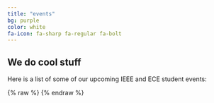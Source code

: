 ```yaml
---
title: "events"
bg: purple
color: white
fa-icon: fa-sharp fa-regular fa-bolt
---
```


## We do **cool** stuff

Here is a list of some of our upcoming IEEE and ECE student events:

<div id="events-container">
{% raw %}
<!-- the javascript will insert here -->
{% endraw %}
</div>

<script src='https://cdnjs.cloudflare.com/ajax/libs/jquery/3.2.1/jquery.js'></script>
<script src='https://cdnjs.cloudflare.com/ajax/libs/FitText.js/1.2.0/jquery.fittext.js'></script>
<script src='https://cdnjs.cloudflare.com/ajax/libs/jqueryui/1.12.1/jquery-ui.js'></script>
<script src='https://cdnjs.cloudflare.com/ajax/libs/moment.js/2.20.1/moment.js'></script>
<script src="calendar.js"></script>

<!-- 
Got some *killer app*, some *neat project*, a cool portfolio? Make an easy single-page site to show it all off. SinglePaged uses jekyll niceties to make a ***polished, modular, and beautiful* single page site**.

Oh-- go see [some examples](https://github.com/t413/SinglePaged#fancy-jekyll-powered-single-page-site)!

- Each vertical section is a markdown file in **_posts/** directory.
  * They're sorted by 'date'. (we don't use date anywhere, it only sorts)
- Each vertical section sets it's own **color**, **header icon** (or image), **title**, and easy-to-write markdown body.
- Only **two things** to edit:
  1. Edit `_config.yml` to set the site title, description, etc
  2. Add `_posts/*.md` to make each vertical section. Copy some examples and add the sections from your README.md for a fast start!
- Easy adding of **SEO terms**, **favicon** & such, and **google analytics token**.

Sound good? Let's go!

There are three way to get started: (links jump to that section)

1. Make a [**user homepage**](#setup-as-user-homepage) (or organization)
2. Make a [**standalone project**](#setup-as-standalone-project-page) page
3. Make a [site under an **existing project**](#setup-inside-existing-project) -->
